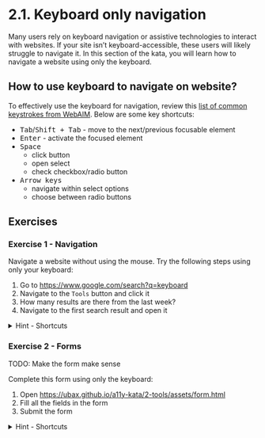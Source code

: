 # 2.1. Keyboard only navigation

Many users rely on keyboard navigation or assistive technologies to interact with websites. If your site isn’t keyboard-accessible, these users will likely struggle to navigate it. In this section of the kata, you will learn how to navigate a website using only the keyboard.

## How to use keyboard to navigate on website?

To effectively use the keyboard for navigation, review this [list of common keystrokes from WebAIM](https://webaim.org/techniques/keyboard/#testing).
Below are some key shortcuts:

- <kbd>Tab</kbd>/<kbd>Shift + Tab</kbd> - move to the next/previous focusable element
- <kbd>Enter</kbd> - activate the focused element
- <kbd>Space</kbd>
  - click button
  - open select
  - check checkbox/radio button
- <kbd>Arrow keys</kbd>
  - navigate within select options
  - choose between radio buttons

## Exercises

### Exercise 1 - Navigation

Navigate a website without using the mouse. Try the following steps using only your keyboard:

1. Go to https://www.google.com/search?q=keyboard
2. Navigate to the `Tools` button and click it
3. How many results are there from the last week?
4. Navigate to the first search result and open it

<details>
<summary>Hint - Shortcuts</summary>

- Move between elements: <kbd>Tab</kbd> and <kbd>Shift + Tab</kbd>
- Click on the button: <kbd>Space</kbd> or <kbd>Enter</kbd>
- Open the link: <kbd>Enter</kbd>

</details>

### Exercise 2 - Forms

TODO: Make the form make sense

Complete this form using only the keyboard:

1. Open https://ubax.github.io/a11y-kata/2-tools/assets/form.html
2. Fill all the fields in the form
3. Submit the form

<details>
<summary>Hint - Shortcuts</summary>

- Move between elements: <kbd>Tab</kbd> and <kbd>Shift + Tab</kbd>
- Change range: <kbd>Left/Right Arrow</kbd>
- Date/time picker:
  - Type directly or use <kbd>Up/Down Arrow</kbd> to adjust values
  - Open the date picker: <kbd>Space</kbd>
  - Navigate in the date picker: <kbd>Up/Down/Left/Right Arrow</kbd>
  - Accept the date: <kbd>Enter</kbd>
  - Cancel: <kbd>Esc</kbd>
- Color input:
  - Open: <kbd>Space</kbd>
  - Adjust: <kbd>Arrow keys</kbd> (hold <kbd>Ctrl</kbd> to change faster)
  - Accept: <kbd>Enter</kbd>
  - Cancel: <kbd>Esc</kbd>
- Select:
  - Open: <kbd>Space</kbd> or <kbd>Up/Down Arrow</kbd>
  - Navigate: <kbd>Up/Down Arrow</kbd>
  - Choose option: <kbd>Enter</kbd> or <kbd>Space</kbd>
- Checkbox:
  - Check/uncheck: <kbd>Space</kbd>
- Radio button:
  - Choose: <kbd>Up/Down Arrow</kbd>

## Resources

- [Table with keystrokes from webaim](https://webaim.org/techniques/keyboard/#testing)
